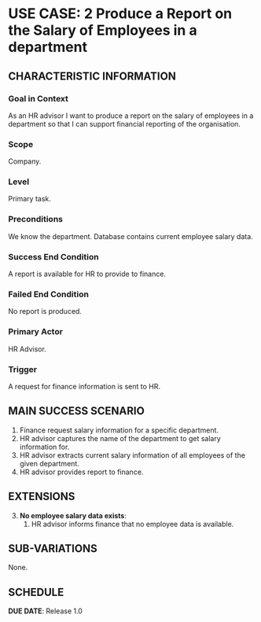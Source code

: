 # USE CASE: 2 Produce a Report on the Salary of Employees in a department

## CHARACTERISTIC INFORMATION

### Goal in Context

As an HR advisor I want to produce a report on the salary of employees in a department so that I can support financial reporting of the organisation.

### Scope

Company.

### Level

Primary task.

### Preconditions

We know the department. Database contains current employee salary data.

### Success End Condition

A report is available for HR to provide to finance.

### Failed End Condition

No report is produced.

### Primary Actor

HR Advisor.

### Trigger

A request for finance information is sent to HR.

## MAIN SUCCESS SCENARIO

1. Finance request salary information for a specific department.
2. HR advisor captures the name of the department to get salary information for.
3. HR advisor extracts current salary information of all employees of the given department.
4. HR advisor provides report to finance.

## EXTENSIONS

3. **No employee salary data exists**:
    1. HR advisor informs finance that no employee data is available.

## SUB-VARIATIONS

None.

## SCHEDULE

**DUE DATE**: Release 1.0